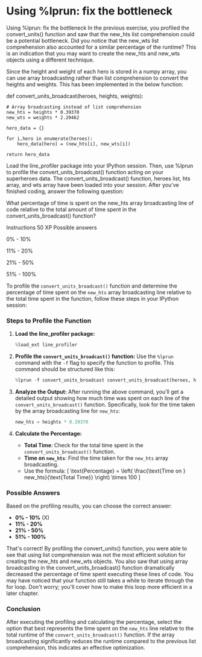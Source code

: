 # Using %lprun: fix the bottleneck


Using %lprun: fix the bottleneck
In the previous exercise, you profiled the convert_units() function and saw that the new_hts list comprehension could be a potential bottleneck. Did you notice that the new_wts list comprehension also accounted for a similar percentage of the runtime? This is an indication that you may want to create the new_hts and new_wts objects using a different technique.

Since the height and weight of each hero is stored in a numpy array, you can use array broadcasting rather than list comprehension to convert the heights and weights. This has been implemented in the below function:

def convert_units_broadcast(heroes, heights, weights):

    # Array broadcasting instead of list comprehension
    new_hts = heights * 0.39370
    new_wts = weights * 2.20462

    hero_data = {}

    for i,hero in enumerate(heroes):
        hero_data[hero] = (new_hts[i], new_wts[i])

    return hero_data
Load the line_profiler package into your IPython session. Then, use %lprun to profile the convert_units_broadcast() function acting on your superheroes data. The convert_units_broadcast() function, heroes list, hts array, and wts array have been loaded into your session. After you've finished coding, answer the following question:

What percentage of time is spent on the new_hts array broadcasting line of code relative to the total amount of time spent in the convert_units_broadcast() function?

Instructions
50 XP
Possible answers


0% - 10%

11% - 20%

21% - 50%

51% - 100%

To profile the `convert_units_broadcast()` function and determine the percentage of time spent on the `new_hts` array broadcasting line relative to the total time spent in the function, follow these steps in your IPython session:

### Steps to Profile the Function

1. **Load the line_profiler package:**
   ```python
   %load_ext line_profiler
   ```

2. **Profile the `convert_units_broadcast()` function:**
   Use the `%lprun` command with the `-f` flag to specify the function to profile. This command should be structured like this:
   ```python
   %lprun -f convert_units_broadcast convert_units_broadcast(heroes, hts, wts)
   ```

3. **Analyze the Output:**
   After running the above command, you’ll get a detailed output showing how much time was spent on each line of the `convert_units_broadcast()` function. Specifically, look for the time taken by the array broadcasting line for `new_hts`:
   ```python
   new_hts = heights * 0.39370
   ```

4. **Calculate the Percentage:**
   - **Total Time**: Check for the total time spent in the `convert_units_broadcast()` function.
   - **Time on `new_hts`**: Find the time taken for the `new_hts` array broadcasting.
   - Use the formula:
     \[
     \text{Percentage} = \left( \frac{\text{Time on } new\_hts}{\text{Total Time}} \right) \times 100
     \]

### Possible Answers
Based on the profiling results, you can choose the correct answer:

- **0% - 10%** (X)
- **11% - 20%**
- **21% - 50%**
- **51% - 100%**

That's correct! By profiling the convert_units() function, you were able to see that using list comprehension was not the most efficient solution for creating the new_hts and new_wts objects. You also saw that using array broadcasting in the convert_units_broadcast() function dramatically decreased the percentage of time spent executing these lines of code. You may have noticed that your function still takes a while to iterate through the for loop. Don't worry; you'll cover how to make this loop more efficient in a later chapter.

### Conclusion
After executing the profiling and calculating the percentage, select the option that best represents the time spent on the `new_hts` line relative to the total runtime of the `convert_units_broadcast()` function. If the array broadcasting significantly reduces the runtime compared to the previous list comprehension, this indicates an effective optimization.
